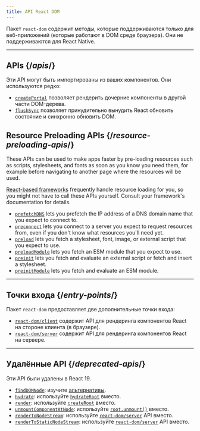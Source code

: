 ```yaml
---
title: API React DOM
---
```


<Intro>

Пакет `react-dom` содержит методы, которые поддерживаются только для веб-приложений (которые работают в DOM среде браузера). Они не поддерживаются для React Native.

</Intro>

---

## APIs {/*apis*/}

Эти API могут быть импортированы из ваших компонентов. Они используются редко:

* [`createPortal`](/reference/react-dom/createPortal) позволяет рендерить дочерние компоненты в другой части DOM-дерева.
* [`flushSync`](/reference/react-dom/flushSync) позволяет принудительно вынудить React обновить состояние и синхронно обновить DOM.

## Resource Preloading APIs {/*resource-preloading-apis*/}

These APIs can be used to make apps faster by pre-loading resources such as scripts, stylesheets, and fonts as soon as you know you need them, for example before navigating to another page where the resources will be used.

[React-based frameworks](/learn/start-a-new-react-project) frequently handle resource loading for you, so you might not have to call these APIs yourself. Consult your framework's documentation for details.

* [`prefetchDNS`](/reference/react-dom/prefetchDNS) lets you prefetch the IP address of a DNS domain name that you expect to connect to.
* [`preconnect`](/reference/react-dom/preconnect) lets you connect to a server you expect to request resources from, even if you don't know what resources you'll need yet.
* [`preload`](/reference/react-dom/preload) lets you fetch a stylesheet, font, image, or external script that you expect to use.
* [`preloadModule`](/reference/react-dom/preloadModule) lets you fetch an ESM module that you expect to use.
* [`preinit`](/reference/react-dom/preinit) lets you fetch and evaluate an external script or fetch and insert a stylesheet.
* [`preinitModule`](/reference/react-dom/preinitModule) lets you fetch and evaluate an ESM module.

---

## Точки входа {/*entry-points*/}

Пакет `react-dom` предоставляет две дополнительные точки входа:

* [`react-dom/client`](/reference/react-dom/client) содержит API для рендеринга компонентов React на стороне клиента (в браузере).
* [`react-dom/server`](/reference/react-dom/server) содержит API для рендеринга компонентов React на сервере.

---

## Удалённые API {/*deprecated-apis*/}

Эти API были удалены в React 19.

* [`findDOMNode`](https://18.react.dev/reference/react-dom/findDOMNode): изучите [альтернативы](https://18.react.dev/reference/react-dom/findDOMNode#alternatives).
* [`hydrate`](https://18.react.dev/reference/react-dom/hydrate): используйте [`hydrateRoot`](/reference/react-dom/client/hydrateRoot) вместо.
* [`render`](https://18.react.dev/reference/react-dom/render): используйте [`createRoot`](/reference/react-dom/client/createRoot) вместо.
* [`unmountComponentAtNode`](/reference/react-dom/unmountComponentAtNode): используйте [`root.unmount()`](/reference/react-dom/client/createRoot#root-unmount) вместо.
* [`renderToNodeStream`](https://18.react.dev/reference/react-dom/server/renderToNodeStream): используйте [`react-dom/server`](/reference/react-dom/server) API вместо.
* [`renderToStaticNodeStream`](https://18.react.dev/reference/react-dom/server/renderToStaticNodeStream): используйте [`react-dom/server`](/reference/react-dom/server) API вместо.
